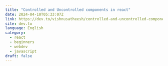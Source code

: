 ```yaml
---
title: "Controlled and Uncontrolled components in react"
date: 2024-04-10T05:33:07Z
link: https://dev.to/vishnusatheesh/controlled-and-uncontrolled-components-in-react-1me4?utm_medium=RSS&utm_source=news.12bit.vn
site: dev.to
language: English
category:
  - react
  - beginners
  - webdev
  - javascript
draft: false
---
```

